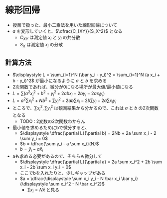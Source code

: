 # 線形回帰

- 授業で扱った、最小二乗法を用いた線形回帰について
- $a$ を変形していくと、$\dfrac{C_{XY}}{S_X^2}$ となる
  - $C_{XY}$ は測定値 $x_i$ と $y_i$ の共分散
  - $S_X$ は測定値 $x_i$ の分散

## 計算方法
- $\displaystyle L = \sum_{i=1}^N (\bar y_i - y_i)^2 = \sum_{i=1}^N (a x_i + b - y_i)^2$ が最小になるように $a$ と $b$ を求める
- 2次関数であれば、微分が0になる場所が最大値/最小値になる
- $\displaystyle L = \sum (a^2 x_i^2 + b^2 + y_i^2 + 2 a b x_i - 2 b y_i - 2 a x_i y_i)$
- $\displaystyle L = a^2 \sum x_i^2 + N b^2 + \sum y_i^2 + 2ab \sum x_i - 2b \sum y_i - 2a \sum x_i y_i$
- ところで、$\sum x_i^2, \sum y_i^2$ は観測結果から分かるので、これは $a$ と $b$ の2次関数となる
  - TODO : 2変数の2次関数わからん
- 最小値を求めるためにbで微分すると、
  - $\displaystyle \dfrac{\partial L}{\partial b} = 2Nb + 2a \sum x_i - 2 \sum y_i = 0$
  - $b = \dfrac{\sum y_i - a \sum x_i}{N}$
  - $b = \bar y_i - a \bar x_i$
- aも求める必要があるので、そちらも微分して
  - $\displaystyle  \dfrac{\partial L}{\partial a} = 2a \sum x_i^2 + 2b \sum x_i - 2b \sum x_i y_i = 0$
  - ここでbを入れたりと、少しギャップがある
  - $a = \dfrac{\displaystyle \sum x_i y_i - N \bar x_i \bar y_i}{\displaystyle \sum x_i^2 - N \bar x_i^2}$
    - $\sum x_i = N \bar x$ と見る